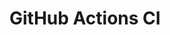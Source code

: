 # GitHub Actions CI



















































































































































































































































































































































































































































































































































































































































































































































































































































































































































































































































































































































































































































































































































































































































































































































































































































































































































































































































































































































































































































































































































































































































































































































































































































































































































































































































































































































































































































































































































































































































































































































































































































































































































































































































































































































































































